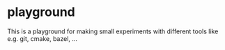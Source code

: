 # playground
This is a playground for making small experiments with different tools like e.g. git, cmake, bazel, ...

